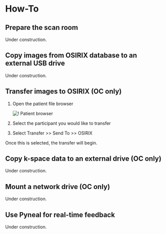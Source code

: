 # How-To

## Prepare the scan room

Under construction.

## Copy images from OSIRIX database to an external USB drive

Under construction.

## Transfer images to OSIRIX (OC only)

1. Open the patient file browser

    ![! Patient browser](xnat/images/patient-browser.png)

2. Select the participant you would like to transfer
3. Select Transfer >> Send To >> OSIRIX

Once this is selected, the transfer will begin.

## Copy k-space data to an external drive (OC only)

Under construction.

## Mount a network drive (OC only)

Under construction.

## Use Pyneal for real-time feedback

Under construction.

